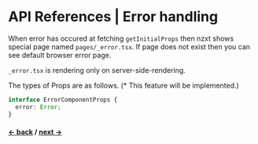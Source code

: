 # API References | Error handling

When error has occured at fetching `getInitialProps` then nzxt shows special page named `pages/_error.tsx`.
If page does not exist then you can see default browser error page.

`_error.tsx` is rendering only on server-side-rendering.

The types of Props are as follows. (* This feature will be implemented.)

```typescript
interface ErrorComponentProps {
  error: Error;
}
```

#### [<- back](./api-references-data-fetching) / [next ->](./api-references-document)
